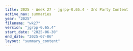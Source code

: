 ```yaml
---
title: 2025 - Week 27 - jgrpp-0.65.4 - 3rd Party Content
active_nav: summaries
year: "2025"
filename: "wk27"
version: "jgrpp-0.65.4"
start_date: "2025-06-30"
end_date: "2025-07-06"
layout: "summary_content"
---
```

